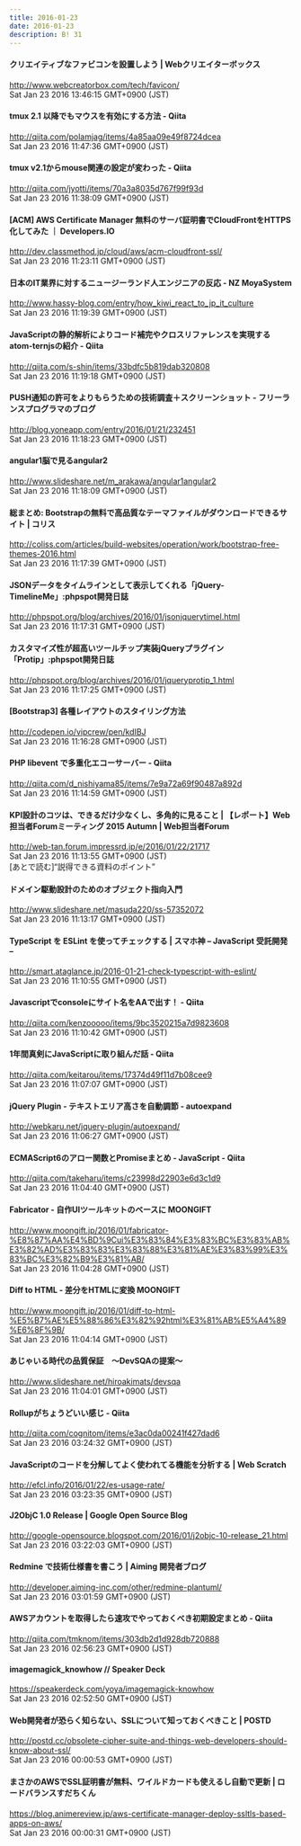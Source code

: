 ```yaml
---
title: 2016-01-23
date: 2016-01-23
description: B! 31
---
```


#### クリエイティブなファビコンを設置しよう | Webクリエイターボックス
http://www.webcreatorbox.com/tech/favicon/<br>
Sat Jan 23 2016 13:46:15 GMT+0900 (JST)<br>


#### tmux 2.1 以降でもマウスを有効にする方法 - Qiita
http://qiita.com/polamjag/items/4a85aa09e49f8724dcea<br>
Sat Jan 23 2016 11:47:36 GMT+0900 (JST)<br>


#### tmux v2.1からmouse関連の設定が変わった - Qiita
http://qiita.com/jyotti/items/70a3a8035d767f99f93d<br>
Sat Jan 23 2016 11:38:09 GMT+0900 (JST)<br>


#### [ACM] AWS Certificate Manager 無料のサーバ証明書でCloudFrontをHTTPS化してみた ｜ Developers.IO
http://dev.classmethod.jp/cloud/aws/acm-cloudfront-ssl/<br>
Sat Jan 23 2016 11:23:11 GMT+0900 (JST)<br>


#### 日本のIT業界に対するニュージーランド人エンジニアの反応 - NZ MoyaSystem
http://www.hassy-blog.com/entry/how_kiwi_react_to_jp_it_culture<br>
Sat Jan 23 2016 11:19:39 GMT+0900 (JST)<br>


#### JavaScriptの静的解析によりコード補完やクロスリファレンスを実現するatom-ternjsの紹介 - Qiita
http://qiita.com/s-shin/items/33bdfc5b819dab320808<br>
Sat Jan 23 2016 11:19:18 GMT+0900 (JST)<br>


#### PUSH通知の許可をよりもらうための技術調査＋スクリーンショット - フリーランスプログラマのブログ
http://blog.yoneapp.com/entry/2016/01/21/232451<br>
Sat Jan 23 2016 11:18:23 GMT+0900 (JST)<br>


#### angular1脳で見るangular2
http://www.slideshare.net/m_arakawa/angular1angular2<br>
Sat Jan 23 2016 11:18:09 GMT+0900 (JST)<br>


####   総まとめ: Bootstrapの無料で高品質なテーマファイルがダウンロードできるサイト | コリス
http://coliss.com/articles/build-websites/operation/work/bootstrap-free-themes-2016.html<br>
Sat Jan 23 2016 11:17:39 GMT+0900 (JST)<br>


#### JSONデータをタイムラインとして表示してくれる「jQuery-TimelineMe」:phpspot開発日誌
http://phpspot.org/blog/archives/2016/01/jsonjquerytimel.html<br>
Sat Jan 23 2016 11:17:31 GMT+0900 (JST)<br>


#### カスタマイズ性が超高いツールチップ実装jQueryプラグイン「Protip」:phpspot開発日誌
http://phpspot.org/blog/archives/2016/01/jqueryprotip_1.html<br>
Sat Jan 23 2016 11:17:25 GMT+0900 (JST)<br>


#### [Bootstrap3] 各種レイアウトのスタイリング方法
http://codepen.io/vipcrew/pen/kdIBJ<br>
Sat Jan 23 2016 11:16:28 GMT+0900 (JST)<br>


#### PHP libevent で多重化エコーサーバー - Qiita
http://qiita.com/d_nishiyama85/items/7e9a72a69f90487a892d<br>
Sat Jan 23 2016 11:14:59 GMT+0900 (JST)<br>


#### KPI設計のコツは、できるだけ少なくし、多角的に見ること | 【レポート】Web担当者Forumミーティング 2015 Autumn | Web担当者Forum
http://web-tan.forum.impressrd.jp/e/2016/01/22/21717<br>
Sat Jan 23 2016 11:13:55 GMT+0900 (JST)<br>
[あとで読む]“説得できる資料のポイント”


#### ドメイン駆動設計のためのオブジェクト指向入門
http://www.slideshare.net/masuda220/ss-57352072<br>
Sat Jan 23 2016 11:13:17 GMT+0900 (JST)<br>


#### TypeScript を ESLint を使ってチェックする | スマホ神 – JavaScript 受託開発 –
http://smart.ataglance.jp/2016-01-21-check-typescript-with-eslint/<br>
Sat Jan 23 2016 11:10:55 GMT+0900 (JST)<br>


#### Javascriptでconsoleにサイト名をAAで出す！ - Qiita
http://qiita.com/kenzooooo/items/9bc3520215a7d9823608<br>
Sat Jan 23 2016 11:10:42 GMT+0900 (JST)<br>


#### 1年間真剣にJavaScriptに取り組んだ話 - Qiita
http://qiita.com/keitarou/items/17374d49f11d7b08cee9<br>
Sat Jan 23 2016 11:07:07 GMT+0900 (JST)<br>


#### jQuery Plugin - テキストエリア高さを自動調節 - autoexpand
http://webkaru.net/jquery-plugin/autoexpand/<br>
Sat Jan 23 2016 11:06:27 GMT+0900 (JST)<br>


#### ECMAScript6のアロー関数とPromiseまとめ - JavaScript - Qiita
http://qiita.com/takeharu/items/c23998d22903e6d3c1d9<br>
Sat Jan 23 2016 11:04:40 GMT+0900 (JST)<br>


#### Fabricator - 自作UIツールキットのベースに MOONGIFT
http://www.moongift.jp/2016/01/fabricator-%E8%87%AA%E4%BD%9Cui%E3%83%84%E3%83%BC%E3%83%AB%E3%82%AD%E3%83%83%E3%83%88%E3%81%AE%E3%83%99%E3%83%BC%E3%82%B9%E3%81%AB/<br>
Sat Jan 23 2016 11:04:28 GMT+0900 (JST)<br>


#### Diff to HTML - 差分をHTMLに変換 MOONGIFT
http://www.moongift.jp/2016/01/diff-to-html-%E5%B7%AE%E5%88%86%E3%82%92html%E3%81%AB%E5%A4%89%E6%8F%9B/<br>
Sat Jan 23 2016 11:04:14 GMT+0900 (JST)<br>


#### あじゃいる時代の品質保証　～DevSQAの提案～
http://www.slideshare.net/hiroakimats/devsqa<br>
Sat Jan 23 2016 11:04:01 GMT+0900 (JST)<br>


#### Rollupがちょうどいい感じ - Qiita
http://qiita.com/cognitom/items/e3ac0da00241f427dad6<br>
Sat Jan 23 2016 03:24:32 GMT+0900 (JST)<br>


####                 JavaScriptのコードを分解してよく使われてる機能を分析する | Web Scratch            
http://efcl.info/2016/01/22/es-usage-rate/<br>
Sat Jan 23 2016 03:23:35 GMT+0900 (JST)<br>


#### J2ObjC 1.0 Release | Google Open Source Blog
http://google-opensource.blogspot.com/2016/01/j2objc-10-release_21.html<br>
Sat Jan 23 2016 03:22:03 GMT+0900 (JST)<br>


#### Redmine で技術仕様書を書こう | Aiming 開発者ブログ
http://developer.aiming-inc.com/other/redmine-plantuml/<br>
Sat Jan 23 2016 03:01:59 GMT+0900 (JST)<br>


#### AWSアカウントを取得したら速攻でやっておくべき初期設定まとめ - Qiita
http://qiita.com/tmknom/items/303db2d1d928db720888<br>
Sat Jan 23 2016 02:56:23 GMT+0900 (JST)<br>


#### imagemagick_knowhow // Speaker Deck
https://speakerdeck.com/yoya/imagemagick-knowhow<br>
Sat Jan 23 2016 02:52:50 GMT+0900 (JST)<br>


#### Web開発者が恐らく知らない、SSLについて知っておくべきこと | POSTD
http://postd.cc/obsolete-cipher-suite-and-things-web-developers-should-know-about-ssl/<br>
Sat Jan 23 2016 00:00:53 GMT+0900 (JST)<br>


#### まさかのAWSでSSL証明書が無料、ワイルドカードも使えるし自動で更新 | ロードバランスすだちくん
https://blog.animereview.jp/aws-certificate-manager-deploy-ssltls-based-apps-on-aws/<br>
Sat Jan 23 2016 00:00:31 GMT+0900 (JST)<br>


